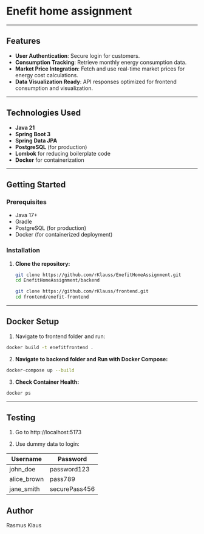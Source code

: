 # Enefit home assignment

---

## Features

- **User Authentication**: Secure login for customers.
- **Consumption Tracking**: Retrieve monthly energy consumption data.
- **Market Price Integration**: Fetch and use real-time market prices for energy cost calculations.
- **Data Visualization Ready**: API responses optimized for frontend consumption and visualization.

---

## Technologies Used

- **Java 21**
- **Spring Boot 3**
- **Spring Data JPA**
- **PostgreSQL** (for production)
- **Lombok** for reducing boilerplate code
- **Docker** for containerization

---

## Getting Started

### Prerequisites

- Java 17+
- Gradle
- PostgreSQL (for production)
- Docker (for containerized deployment)

### Installation

1. **Clone the repository:**
   ```bash
   git clone https://github.com/rKlauss/EnefitHomeAssignment.git
   cd EnefitHomeAssignment/backend

   git clone https://github.com/rKlauss/frontend.git
   cd frontend/enefit-frontend
   ```

---

## Docker Setup

1. Navigate to frontend folder and run:
```bash
docker build -t enefitfrontend .
```

2. **Navigate to backend folder and Run with Docker Compose:**

```bash
docker-compose up --build
```

3. **Check Container Health:**

```bash
docker ps
```

---
## Testing

1. Go to http://localhost:5173

2. Use dummy data to login:

| Username     | Password  |
| ------------ | --------- |
| john_doe     | password123|
| alice_brown  | pass789 |
| jane_smith   | securePass456 |


## Author
Rasmus Klaus
